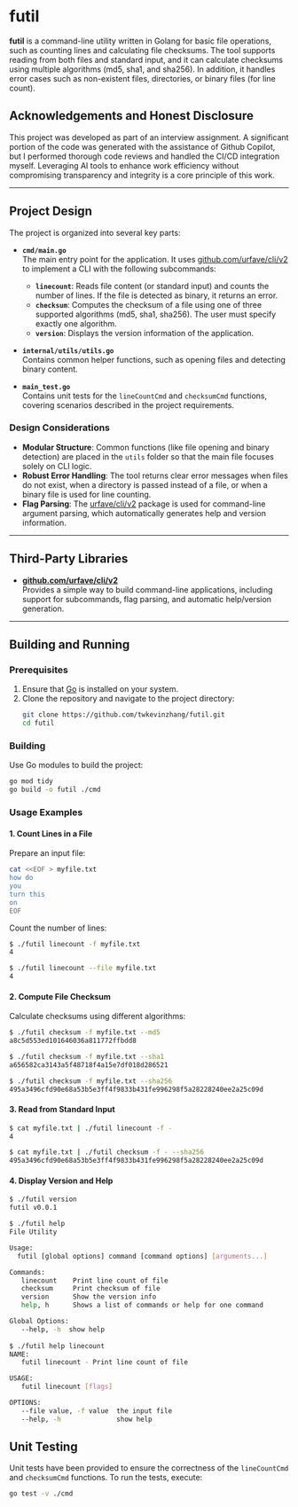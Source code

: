 # futil

**futil** is a command-line utility written in Golang for basic file operations, such as counting lines and calculating file checksums. The tool supports reading from both files and standard input, and it can calculate checksums using multiple algorithms (md5, sha1, and sha256). In addition, it handles error cases such as non-existent files, directories, or binary files (for line count).

## Acknowledgements and Honest Disclosure

This project was developed as part of an interview assignment.
A significant portion of the code was generated with the assistance of Github Copilot, but I performed thorough code reviews and handled the CI/CD integration myself.
Leveraging AI tools to enhance work efficiency without compromising transparency and integrity is a core principle of this work.

---

## Project Design

The project is organized into several key parts:

- **`cmd/main.go`**  
  The main entry point for the application. It uses [github.com/urfave/cli/v2](https://github.com/urfave/cli/tree/v2) to implement a CLI with the following subcommands:
    - **`linecount`**: Reads file content (or standard input) and counts the number of lines. If the file is detected as binary, it returns an error.
    - **`checksum`**: Computes the checksum of a file using one of three supported algorithms (md5, sha1, sha256). The user must specify exactly one algorithm.
    - **`version`**: Displays the version information of the application.

- **`internal/utils/utils.go`**  
  Contains common helper functions, such as opening files and detecting binary content.

- **`main_test.go`**  
  Contains unit tests for the `lineCountCmd` and `checksumCmd` functions, covering scenarios described in the project requirements.

### Design Considerations

- **Modular Structure**: Common functions (like file opening and binary detection) are placed in the `utils` folder so that the main file focuses solely on CLI logic.
- **Robust Error Handling**: The tool returns clear error messages when files do not exist, when a directory is passed instead of a file, or when a binary file is used for line counting.
- **Flag Parsing**: The [urfave/cli/v2](https://github.com/urfave/cli/tree/v2) package is used for command-line argument parsing, which automatically generates help and version information.

---

## Third-Party Libraries

- [**github.com/urfave/cli/v2**](https://github.com/urfave/cli/tree/v2)  
  Provides a simple way to build command-line applications, including support for subcommands, flag parsing, and automatic help/version generation.

---

## Building and Running

### Prerequisites

1. Ensure that [Go](https://golang.org/dl/) is installed on your system.
2. Clone the repository and navigate to the project directory:
   ```bash
   git clone https://github.com/twkevinzhang/futil.git
   cd futil
   ```

### Building
Use Go modules to build the project:
```bash
go mod tidy
go build -o futil ./cmd
```

### Usage Examples

#### 1. Count Lines in a File
Prepare an input file:
```bash
cat <<EOF > myfile.txt
how do
you
turn this
on
EOF
```

Count the number of lines:
```bash
$ ./futil linecount -f myfile.txt
4

$ ./futil linecount --file myfile.txt
4
```

#### 2. Compute File Checksum
Calculate checksums using different algorithms:
```bash
$ ./futil checksum -f myfile.txt --md5
a8c5d553ed101646036a811772ffbdd8

$ ./futil checksum -f myfile.txt --sha1
a656582ca3143a5f48718f4a15e7df018d286521

$ ./futil checksum -f myfile.txt --sha256
495a3496cfd90e68a53b5e3ff4f9833b431fe996298f5a28228240ee2a25c09d
```

#### 3. Read from Standard Input
```bash
$ cat myfile.txt | ./futil linecount -f -
4

$ cat myfile.txt | ./futil checksum -f - --sha256
495a3496cfd90e68a53b5e3ff4f9833b431fe996298f5a28228240ee2a25c09d
```

#### 4. Display Version and Help
```bash
$ ./futil version
futil v0.0.1

$ ./futil help
File Utility

Usage:
  futil [global options] command [command options] [arguments...]

Commands:
   linecount    Print line count of file
   checksum     Print checksum of file
   version      Show the version info
   help, h      Shows a list of commands or help for one command

Global Options:
   --help, -h  show help
   
$ ./futil help linecount
NAME:
   futil linecount - Print line count of file

USAGE:
   futil linecount [flags]

OPTIONS:
   --file value, -f value  the input file
   --help, -h              show help
```

## Unit Testing
Unit tests have been provided to ensure the correctness of the `lineCountCmd` and `checksumCmd` functions. To run the tests, execute:
```bash
go test -v ./cmd
```

